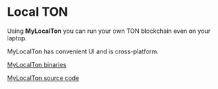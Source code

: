# Local TON

Using **MyLocalTon** you can run your own TON blockchain even on your laptop.

MyLocalTon has convenient UI and is cross-platform.

[MyLocalTon binaries](https://github.com/neodiX42/MyLocalTon/releases)

[MyLocalTon source code](https://github.com/neodiX42/MyLocalTon)